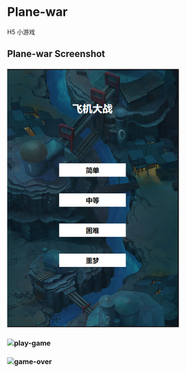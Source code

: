 # Plane-war
H5 小游戏
## Plane-war Screenshot
<h3>
  <img width='400px' src='https://github.com/aGG-Bond/Plane-war/blob/master/images/初始化界面.png' alt='初始化界面'>
  </h3>
  <h3>
    <img width='400px' src='https://github.com/aGG-Bond/Plane-war/blob/master/images/play-game.png' alt='play-game'>
  </h3>
  <h3>
      <img width='400px' src='https://github.com/aGG-Bond/Plane-war/blob/master/images/game-over.png' alt='game-over'>
  </h3>      
